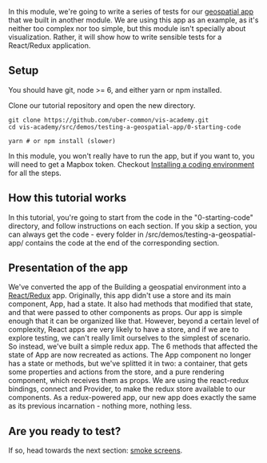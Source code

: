 In this module, we're going to write a series of tests for our [geospatial app](#/building-a-geospatial-app/) that we built in another module.
We are using this app as an example, as it's neither too complex nor too simple, but this module isn't specially about visualization. Rather, it will show how to write sensible tests for a React/Redux application.

## Setup 

You should have git, node >= 6, and either yarn or npm installed.

Clone our tutorial repository and open the new directory.
```
git clone https://github.com/uber-common/vis-academy.git
cd vis-academy/src/demos/testing-a-geospatial-app/0-starting-code

yarn # or npm install (slower)
```

In this module, you won't really have to run the app, but if you want to, you will need to get a Mapbox token. Checkout [Installing a coding environment](#/installing-a-coding-environment/) for all the steps.

## How this tutorial works

In this tutorial, you're going to start from the code in the "0-starting-code" directory, and follow instructions on each section. If you skip a section, you can always get the code - every folder in /src/demos/testing-a-geospatial-app/ contains the code at the end of the corresponding section. 

## Presentation of the app

We've converted the app of the Building a geospatial environment into a [React/Redux](https://github.com/reactjs/react-redux) app.
Originally, this app didn't use a store and its main component, App, had a state. It also had methods that modified that state, and that were passed to other components as props. Our app is simple enough that it can be organized like that.
However, beyond a certain level of complexity, React apps are very likely to have a store, and if we are to explore testing, we can't really limit ourselves to the simplest of scenario. So instead, we've built a simple redux app.
The 6 methods that affected the state of App are now recreated as actions. The App component no longer has a state or methods, but we've splitted it in two: a container, that gets some properties and actions from the store, and a pure rendering component, which receives them as props. We are using the react-redux bindings, connect and Provider, to make the redux store available to our components.
As a redux-powered app, our new app does exactly the same as its previous incarnation - nothing more, nothing less.

## Are you ready to test?

If so, head towards the next section: [smoke screens](#testing-a-geospatial-app/1-smoke-screens).
